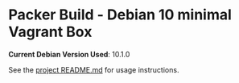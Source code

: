 # Packer Build - Debian 10 minimal Vagrant Box

**Current Debian Version Used**: 10.1.0

See the [project README.md](../README.md) for usage instructions.
